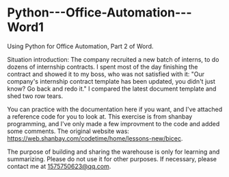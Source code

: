 # Python---Office-Automation---Word1
Using Python for Office Automation, Part 2 of Word.

Situation introduction:
The company recruited a new batch of interns, to do dozens of internship contracts. I spent most of the day finishing the contract and showed it to my boss, who was not satisfied with it: "Our company's internship contract template has been updated, you didn't just know? Go back and redo it." I compared the latest document template and shed two row tears.  

You can practice with the documentation here if you want, and I've attached a reference code for you to look at. This exercise is from shanbay programming, and I've only made a few improvment to the code and added some comments. The original website was: https://web.shanbay.com/codetime/home/lessons-new/bicec.

The purpose of building and sharing the warehouse is only for learning and summarizing. Please do not use it for other purposes. If necessary, please contact me at 1575750623@qq.com.
